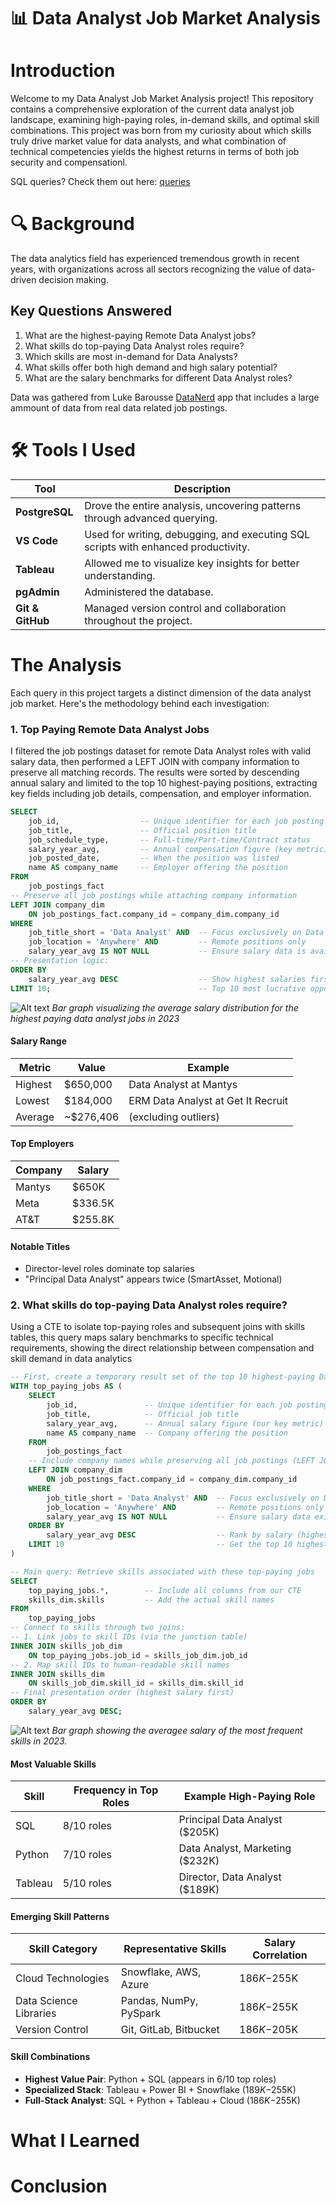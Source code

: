 # 📊 Data Analyst Job Market Analysis
# Introduction
Welcome to my Data Analyst Job Market Analysis project! This repository contains a comprehensive exploration of the current data analyst job landscape, examining high-paying roles, in-demand skills, and optimal skill combinations. This project was born from my curiosity about which skills truly drive market value for data analysts, and what combination of technical competencies yields the highest returns in terms of both job security and compensationl.

SQL queries? Check them out here: [queries](/project_sql/queries/)
# 🔍 Background
The data analytics field has experienced tremendous growth in recent years, with organizations across all sectors recognizing the value of data-driven decision making.
## Key Questions Answered

1. What are the highest-paying Remote Data Analyst jobs?
2. What skills do top-paying Data Analyst roles require?
3. Which skills are most in-demand for Data Analysts?
4. What skills offer both high demand and high salary potential?
5. What are the salary benchmarks for different Data Analyst roles?

Data was gathered from Luke Barousse [DataNerd](https://datanerd.tech/) app that includes a large ammount of data from real data related job postings.
# 🛠️ Tools I Used

| Tool         | Description |
|--------------|-------------|
| **PostgreSQL** | Drove the entire analysis, uncovering patterns through advanced querying. |
| **VS Code**    | Used for writing, debugging, and executing SQL scripts with enhanced productivity. |
| **Tableau**    | Allowed me to visualize key insights for better understanding. |
| **pgAdmin**    | Administered the database. |
| **Git & GitHub** | Managed version control and collaboration throughout the project. |
# The Analysis
Each query in this project targets a distinct dimension of the data analyst job market. Here's the methodology behind each investigation:

### 1. Top Paying Remote Data Analyst Jobs
I filtered the job postings dataset for remote Data Analyst roles with valid salary data, then performed a LEFT JOIN with company information to preserve all matching records. The results were sorted by descending annual salary and limited to the top 10 highest-paying positions, extracting key fields including job details, compensation, and employer information.

```sql
SELECT
    job_id,                  -- Unique identifier for each job posting
    job_title,               -- Official position title
    job_schedule_type,       -- Full-time/Part-time/Contract status
    salary_year_avg,         -- Annual compensation figure (key metric)
    job_posted_date,         -- When the position was listed
    name AS company_name     -- Employer offering the position
FROM
    job_postings_fact
-- Preserve all job postings while attaching company information
LEFT JOIN company_dim 
    ON job_postings_fact.company_id = company_dim.company_id
WHERE
    job_title_short = 'Data Analyst' AND  -- Focus exclusively on Data Analyst roles
    job_location = 'Anywhere' AND         -- Remote positions only
    salary_year_avg IS NOT NULL           -- Ensure salary data is available
-- Presentation logic:
ORDER BY
    salary_year_avg DESC                  -- Show highest salaries first
LIMIT 10;                                 -- Top 10 most lucrative opportunities
```
![Alt text](<project_sql/assets/Avg_salary_visualization (1).png>)
*Bar graph visualizing the average salary distribution for the highest paying data analyst jobs in 2023*
#### Salary Range
| Metric | Value | Example |
|--------|-------|---------|
| Highest | $650,000 | Data Analyst at Mantys |
| Lowest | $184,000 | ERM Data Analyst at Get It Recruit |
| Average | ~$276,406 | (excluding outliers) |

#### Top Employers
| Company | Salary |
|---------|--------|
| Mantys | $650K |
| Meta | $336.5K |
| AT&T | $255.8K |

#### Notable Titles
- Director-level roles dominate top salaries  
- "Principal Data Analyst" appears twice (SmartAsset, Motional)
### 2. What skills do top-paying Data Analyst roles require?
Using a CTE to isolate top-paying roles and subsequent joins with skills tables, this query maps salary benchmarks to specific technical requirements, showing the direct relationship between compensation and skill demand in data analytics

```sql
-- First, create a temporary result set of the top 10 highest-paying Data Analyst jobs
WITH top_paying_jobs AS (
    SELECT
        job_id,               -- Unique identifier for each job posting
        job_title,            -- Official job title
        salary_year_avg,      -- Annual salary figure (our key metric)
        name AS company_name  -- Company offering the position
    FROM
        job_postings_fact
    -- Include company names while preserving all job postings (LEFT JOIN)
    LEFT JOIN company_dim 
        ON job_postings_fact.company_id = company_dim.company_id
    WHERE
        job_title_short = 'Data Analyst' AND  -- Focus exclusively on Data Analyst roles
        job_location = 'Anywhere' AND         -- Remote positions only
        salary_year_avg IS NOT NULL           -- Ensure salary data exists
    ORDER BY
        salary_year_avg DESC                  -- Rank by salary (highest first)
    LIMIT 10                                  -- Get the top 10 highest-paying
)

-- Main query: Retrieve skills associated with these top-paying jobs
SELECT 
    top_paying_jobs.*,        -- Include all columns from our CTE
    skills_dim.skills         -- Add the actual skill names
FROM 
    top_paying_jobs
-- Connect to skills through two joins:
-- 1. Link jobs to skill IDs (via the junction table)
INNER JOIN skills_job_dim 
    ON top_paying_jobs.job_id = skills_job_dim.job_id
-- 2. Map skill IDs to human-readable skill names
INNER JOIN skills_dim 
    ON skills_job_dim.skill_id = skills_dim.skill_id
-- Final presentation order (highest salary first)
ORDER BY
    salary_year_avg DESC;
```
![Alt text](project_sql/assets/SalaryPerSkill.png)
*Bar graph showing the averagee salary of the most frequent skills in 2023.*
#### Most Valuable Skills
| Skill | Frequency in Top Roles | Example High-Paying Role |
|-------|------------------------|--------------------------|
| SQL | 8/10 roles | Principal Data Analyst ($205K) |
| Python | 7/10 roles | Data Analyst, Marketing ($232K) |
| Tableau | 5/10 roles | Director, Data Analyst ($189K) |

#### Emerging Skill Patterns
| Skill Category | Representative Skills | Salary Correlation |
|----------------|-----------------------|--------------------|
| Cloud Technologies | Snowflake, AWS, Azure | $186K-$255K |
| Data Science Libraries | Pandas, NumPy, PySpark | $186K-$255K |
| Version Control | Git, GitLab, Bitbucket | $186K-$205K |

#### Skill Combinations
- **Highest Value Pair**: Python + SQL (appears in 6/10 top roles)
- **Specialized Stack**: Tableau + Power BI + Snowflake ($189K-$255K)
- **Full-Stack Analyst**: SQL + Python + Tableau + Cloud ($186K-$255K)

# What I Learned
# Conclusion
